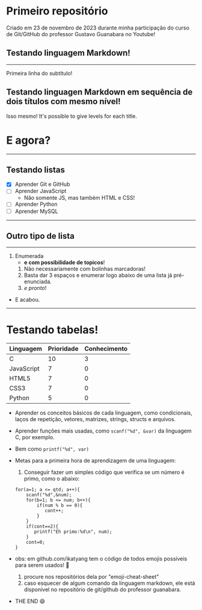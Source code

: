 # Primeiro repositório
 Criado em 23 de novembro de 2023 durante minha participação do curso de Git/GitHub do professor Gustavo Guanabara no Youtube!

## Testando linguagem Markdown!
***
Primeira linha do subtítulo!

## Testando linguagen Markdown em sequência de dois títulos com mesmo nível!
Isso mesmo! It's possible to give levels for each title.

# E agora?
***
## Testando listas
- [x] Aprender Git e GitHub
- [ ] Aprender JavaScript
   * Não somente JS, mas também HTML e CSS!
- [ ] Aprender Python
- [ ] Aprender MySQL
***
## Outro tipo de lista
***
1. Enumerada
   * **e com possibilidade de topicos**!
   1. Não necessariamente com bolinhas marcadoras!
   2. Basta dar 3 espaços e enumerar logo abaixo de uma lista já pré-enunciada.
   3. *_e pronto_*!
   
* E acabou.  

***
# Testando tabelas!
Linguagem | Prioridade | Conhecimento
----|----|----
C | 10 | 3
JavaScript | 7 | 0
HTML5 | 7 | 0
CSS3 | 7 | 0
Python | 5 | 0

* Aprender os conceitos básicos de cada linguagem, como condicionais, laços de repetição, vetores, matrizes, strings, structs e arquivos.

* Aprender funções mais usadas, como `scanf("%d", &var)` da linguagem C, por exemplo.
* Bem como `printf("%d", var)`

* Metas para a primeira hora de aprendizagem de uma linguagem:
   1. Conseguir fazer um simples código que verifica se um número é primo, como o abaixo:
   ```
   for(a=1; a <= qtd; a++){
       scanf("%d",&num);
       for(b=1; b <= num; b++){
           if(num % b == 0){
              cont++;
           }
       }
       if(cont==2){
          printf("Eh primo:%d\n", num);
       }
       cont=0;
   }
   ```
* obs: em github.com/ikatyang tem o código de todos emojis possíveis para serem usados! 🤯
   1. procure nos repositórios dela por "emoji-cheat-sheet"
   2. caso esquecer de algum comando da linguagem markdown, ele está disponível no repositório de git/github do professor guanabara.
* THE END 😄
